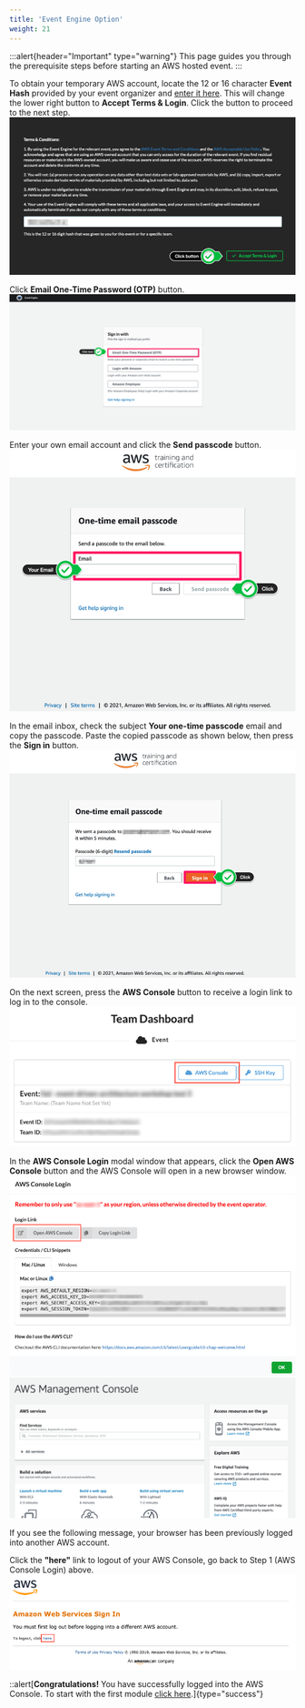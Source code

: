 ```yaml
---
title: 'Event Engine Option'
weight: 21
---
```


:::alert{header="Important" type="warning"}
This page guides you through the prerequisite steps before starting an AWS hosted event.
:::

To obtain your temporary AWS account, locate the 12 or 16 character **Event Hash** provided by your event organizer and [enter it here](https://dashboard.eventengine.run/login). This will change the lower right button to **Accept Terms & Login**. Click the button to proceed to the next step.
![Event Engine Login](/static/img/event-engine/setup-event-engine-01.png)

Click **Email One-Time Password (OTP)** button.
![Event Engine Email Password](/static/img/event-engine/setup-event-engine-02.png)

Enter your own email account and click the **Send passcode** button.
![Event Engine Send Code](/static/img/event-engine/setup-event-engine-03.png)

In the email inbox, check the subject **Your one-time passcode** email and copy the passcode. Paste the copied passcode as shown below, then press the **Sign in** button.
![Event Engine Sign In](/static/img/event-engine/setup-event-engine-04.png)

On the next screen, press the **AWS Console** button to receive a login link to log in to the console.
![Event Engine AWS Console](/static/img/event-engine/setup-event-generator-aws-console-1.png)

In the **AWS Console Login** modal window that appears, click the **Open AWS Console** button and the AWS Console will open in a new browser window.
![Event Engine Open AWS Console](/static/img/event-engine/setup-event-generator-aws-console-2.png)
![Event Engine Console](/static/img/event-engine/setup-event-generator-aws-console-3.png)

If you see the following message, your browser has been previously logged into another AWS account.

Click the **"here"** link to logout of your AWS Console, go back to Step 1 (AWS Console Login) above.
![Event Engine Logout](/static/img/event-engine/setup-event-generator-aws-console-signout.png)

::alert[**Congratulations!** You have successfully logged into the AWS Console. To start with the first module [click here](../../module-1).]{type="success"}
